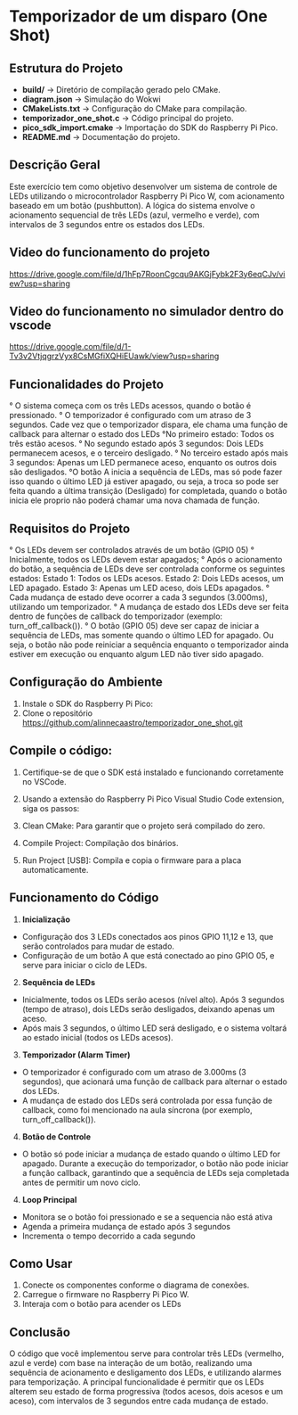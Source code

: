 # Temporizador de um disparo (One Shot)

## Estrutura do Projeto  
- **build/** → Diretório de compilação gerado pelo CMake.  
- **diagram.json** → Simulação do Wokwi 
- **CMakeLists.txt** → Configuração do CMake para compilação.  
- **temporizador_one_shot.c** → Código principal do projeto.    
- **pico_sdk_import.cmake** → Importação do SDK do Raspberry Pi Pico.  
- **README.md** → Documentação do projeto.  


## Descrição Geral
 Este exercício tem como objetivo desenvolver um sistema de controle de LEDs utilizando o microcontrolador Raspberry Pi Pico W, com acionamento baseado em um botão (pushbutton). A lógica do sistema envolve o acionamento sequencial de três LEDs (azul, vermelho e verde), com intervalos de 3 segundos entre os estados dos LEDs.

 

## Video do funcionamento do projeto
https://drive.google.com/file/d/1hFp7RoonCgcqu9AKGjFybk2F3y6eqCJv/view?usp=sharing

## Video do funcionamento no simulador dentro do vscode 
https://drive.google.com/file/d/1-Tv3v2VtjqgrzVyx8CsMGfiXQHiEUawk/view?usp=sharing

## Funcionalidades do Projeto
° O sistema começa com os três LEDs acessos, quando o botão é pressionado.
° O temporizador é configurado com um atraso de 3 segundos. Cade vez que o temporizador dispara, ele chama uma função de callback para alternar o estado dos LEDs
°No primeiro estado: Todos os três estão acesos.
° No segundo estado após 3 segundos: Dois LEDs permanecem acesos, e o terceiro desligado.
° No terceiro estado após mais 3 segundos: Apenas um LED permanece aceso, enquanto os outros dois são desligados.
°O botão A inicia a sequência de LEDs, mas só pode fazer isso quando o último LED já estiver apagado, ou seja, a troca so pode ser feita quando a última transição (Desligado) for completada, quando o botão inicia ele proprio não poderá chamar uma nova chamada de função.

## Requisitos do Projeto
° Os LEDs devem ser controlados através de um botão (GPIO 05)
° Inicialmente, todos os LEDs devem estar apagados;
° Após o acionamento do botão, a sequência de LEDs deve ser controlada conforme os seguintes estados:
      Estado 1: Todos os LEDs acesos.
      Estado 2: Dois LEDs acesos, um LED apagado.
      Estado 3: Apenas um LED aceso, dois LEDs apagados.
° Cada mudança de estado deve ocorrer a cada 3 segundos (3.000ms), utilizando um temporizador.
° A mudança de estado dos LEDs deve ser feita dentro de funções de callback do temporizador (exemplo: turn_off_callback()).
° O botão (GPIO 05) deve ser capaz de iniciar a sequência de LEDs, mas somente quando o último LED for apagado. Ou seja, o botão não pode reiniciar a sequência enquanto o temporizador ainda estiver em execução ou enquanto algum LED não tiver sido apagado.

## Configuração do Ambiente
1. Instale o SDK do Raspberry Pi Pico:
2. Clone o repositório
    https://github.com/alinnecaastro/temporizador_one_shot.git

## **Compile o código:**

1. Certifique-se de que o SDK está instalado e funcionando corretamente no VSCode.

2. Usando a extensão do Raspberry Pi Pico Visual Studio Code extension, siga os passos:

3. Clean CMake: Para garantir que o projeto será compilado do zero.

4. Compile Project: Compilação dos binários.

5. Run Project [USB]: Compila e copia o firmware para a placa automaticamente.


## **Funcionamento do Código**

1. **Inicialização**
- Configuração dos 3 LEDs conectados aos pinos GPIO 11,12 e 13, que  serão controlados para mudar de estado.
- Configuração de um botão A que está conectado ao pino GPIO 05, e serve para iniciar o ciclo de LEDs.

2. **Sequência de LEDs**
- Inicialmente, todos os LEDs serão acesos (nível alto).
Após 3 segundos (tempo de atraso), dois LEDs serão desligados, deixando apenas um aceso.
- Após mais 3 segundos, o último LED será desligado, e o sistema voltará ao estado inicial (todos os LEDs acesos).

3. **Temporizador (Alarm Timer)**
- O temporizador é configurado com um atraso de 3.000ms (3 segundos), que acionará uma função de callback para alternar o estado dos LEDs.
- A mudança de estado dos LEDs será controlada por essa função de callback, como foi mencionado na aula síncrona (por exemplo, turn_off_callback()).

4. **Botão de Controle**
- O botão só pode iniciar a mudança de estado quando o último LED for apagado. Durante a execução do temporizador, o botão não pode iniciar a função callback, garantindo que a sequência de LEDs seja completada antes de permitir um novo ciclo.

4. **Loop Principal**
- Monitora se o botão foi pressionado e se a sequencia não está ativa
- Agenda a primeira mudança de estado após 3 segundos
- Incrementa o tempo decorrido a cada segundo



## **Como Usar**

1. Conecte os componentes conforme o diagrama de conexões.
2. Carregue o firmware no Raspberry Pi Pico W.
3. Interaja com o botão para acender os LEDs




## Conclusão
O código que você implementou serve para controlar três LEDs (vermelho, azul e verde) com base na interação de um botão, realizando uma sequência de acionamento e desligamento dos LEDs, e utilizando alarmes para temporização. A principal funcionalidade é permitir que os LEDs alterem seu estado de forma progressiva (todos acesos, dois acesos e um aceso), com intervalos de 3 segundos entre cada mudança de estado.

```